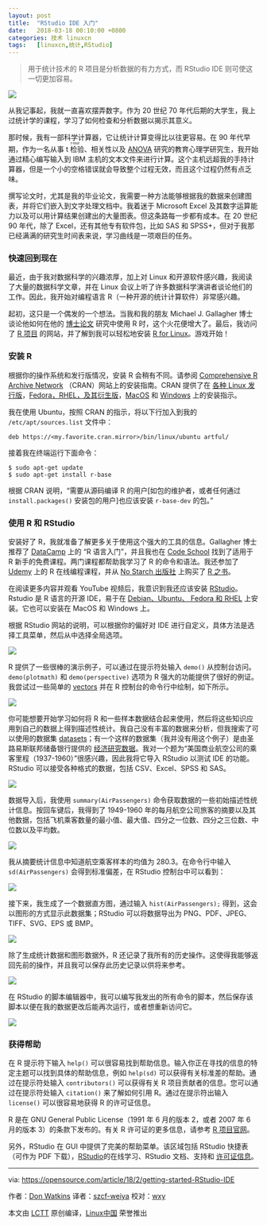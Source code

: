 ```yaml
---
layout: post
title:	"RStudio IDE 入门"
date:	2018-03-18 00:10:00 +0800 
categories:	技术 linuxcn 
tags:	[linuxcn,统计,RStudio]
---
```




> 
> 用于统计技术的 R 项目是分析数据的有力方式，而 RStudio IDE 则可使这一切更加容易。
> 
> 
> 


![](/Asserts/Images//attachment/album/201803/18/001053d33ctww9o8o3bw9c.png)


从我记事起，我就一直喜欢摆弄数字。作为 20 世纪 70 年代后期的大学生，我上过统计学的课程，学习了如何检查和分析数据以揭示其意义。


那时候，我有一部科学计算器，它让统计计算变得比以往更容易。在 90 年代早期，作为一名从事 <ruby> t 检验 <rt>  t-test </rt></ruby>、相关性以及 [ANOVA](https://en.wikipedia.org/wiki/Analysis_of_variance) 研究的教育心理学研究生，我开始通过精心编写输入到 IBM 主机的文本文件来进行计算。这个主机远超我的手持计算器，但是一个小的空格错误就会导致整个过程无效，而且这个过程仍然有点乏味。


撰写论文时，尤其是我的毕业论文，我需要一种方法能够根据我的数据来创建图表，并将它们嵌入到文字处理文档中。我着迷于 Microsoft Excel 及其数字运算能力以及可以用计算结果创建出的大量图表。但这条路每一步都有成本。在 20 世纪 90 年代，除了 Excel，还有其他专有软件包，比如 SAS 和 SPSS+，但对于我那已经满满的研究生时间表来说，学习曲线是一项艰巨的任务。


### 快速回到现在


最近，由于我对数据科学的兴趣浓厚，加上对 Linux 和开源软件感兴趣，我阅读了大量的数据科学文章，并在 Linux 会议上听了许多数据科学演讲者谈论他们的工作。因此，我开始对编程语言 R（一种开源的统计计算软件）非常感兴趣。


起初，这只是一个偶发的一个想法。当我和我的朋友 Michael J. Gallagher 博士谈论他如何在他的 [博士论文](https://www.michael-j-gallagher.com/high-performance-computing) 研究中使用 R 时，这个火花便增大了。最后，我访问了 [R 项目](https://www.r-project.org/) 的网站，并了解到我可以轻松地安装 [R for Linux](https://cran.r-project.org/index.html)。游戏开始！


### 安装 R


根据你的操作系统和发行版情况，安装 R 会稍有不同。请参阅 [Comprehensive R Archive Network](https://cran.r-project.org/) （CRAN）网站上的安装指南。CRAN 提供了在 [各种 Linux 发行版](https://cran.r-project.org/bin/linux/)，[Fedora，RHEL，及其衍生版](https://cran.r-project.org/bin/linux/redhat/README)，[MacOS](https://cran.r-project.org/bin/macosx/) 和 [Windows](https://cran.r-project.org/bin/windows/) 上的安装指示。


我在使用 Ubuntu，按照 CRAN 的指示，将以下行加入到我的 `/etc/apt/sources.list` 文件中：



```
deb https://<my.favorite.cran.mirror>/bin/linux/ubuntu artful/

```

接着我在终端运行下面命令：



```
$ sudo apt-get update
$ sudo apt-get install r-base

```

根据 CRAN 说明，“需要从源码编译 R 的用户[如包的维护者，或者任何通过 `install.packages()` 安装包的用户]也应该安装 `r-base-dev` 的包。”


### 使用 R 和 RStudio


安装好了 R，我就准备了解更多关于使用这个强大的工具的信息。Gallagher 博士推荐了 [DataCamp](https://www.datacamp.com/onboarding/learn?from=home&technology=r) 上的 “R 语言入门”，并且我也在 [Code School](http://tryr.codeschool.com/levels/1/challenges/1) 找到了适用于 R 新手的免费课程。两门课程都帮助我学习了 R 的命令和语法。我还参加了 [Udemy](https://www.udemy.com/r-programming) 上的 R 在线编程课程，并从 [No Starch 出版社](https://opensource.com/article/17/10/no-starch) 上购买了 [R 之书](https://nostarch.com/bookofr)。


在阅读更多内容并观看 YouTube 视频后，我意识到我还应该安装 [RStudio](https://www.rstudio.com/)。Rstudio 是 R 语言的开源 IDE，易于在 [Debian、Ubuntu、 Fedora 和 RHEL](https://www.rstudio.com/products/rstudio/download/) 上安装。它也可以安装在 MacOS 和 Windows 上。


根据 RStudio 网站的说明，可以根据你的偏好对 IDE 进行自定义，具体方法是选择工具菜单，然后从中选择全局选项。


![](/Asserts/Images//attachment/album/201803/18/001054dmz20iaz3sbbsv5m.png)


R 提供了一些很棒的演示例子，可以通过在提示符处输入 `demo()` 从控制台访问。`demo(plotmath)` 和 `demo(perspective)` 选项为 R 强大的功能提供了很好的例证。我尝试过一些简单的 [vectors](http://www.r-tutor.com/r-introduction/vector) 并在 R 控制台的命令行中绘制，如下所示。


![](/Asserts/Images//attachment/album/201803/18/001054d50vqz1dqd4mfc1f.png)


你可能想要开始学习如何将 R 和一些样本数据结合起来使用，然后将这些知识应用到自己的数据上得到描述性统计。我自己没有丰富的数据来分析，但我搜索了可以使用的数据集 [datasets](https://vincentarelbundock.github.io/Rdatasets/Asserts/Images/sets.html)；有一个这样的数据集（我并没有用这个例子）是由圣路易斯联邦储备银行提供的 [经济研究数据](https://fred.stlouisfed.org/)。我对一个题为“美国商业航空公司的乘客里程（1937-1960）”很感兴趣，因此我将它导入 RStudio 以测试 IDE 的功能。RStudio 可以接受各种格式的数据，包括 CSV、Excel、SPSS 和 SAS。


![](/Asserts/Images//attachment/album/201803/18/001055dtqtuwtauuuqwppu.png)


数据导入后，我使用 `summary(AirPassengers)` 命令获取数据的一些初始描述性统计信息。按回车键后，我得到了 1949-1960 年的每月航空公司旅客的摘要以及其他数据，包括飞机乘客数量的最小值、最大值、四分之一位数、四分之三位数、中位数以及平均数。


![](/Asserts/Images//attachment/album/201803/18/001055rqpvppdjv5qqrvlh.png)


我从摘要统计信息中知道航空乘客样本的均值为 280.3。在命令行中输入 `sd(AirPassengers)` 会得到标准偏差，在 RStudio 控制台中可以看到：


![](/Asserts/Images//attachment/album/201803/18/001056hww8g0ap0q88p0q5.png)


接下来，我生成了一个数据直方图，通过输入 `hist(AirPassengers);` 得到，这会以图形的方式显示此数据集；RStudio 可以将数据导出为 PNG、PDF、JPEG、TIFF、SVG、EPS 或 BMP。


![](/Asserts/Images//attachment/album/201803/18/001056eakyyhzy111k15of.png)


除了生成统计数据和图形数据外，R 还记录了我所有的历史操作。这使得我能够返回先前的操作，并且我可以保存此历史记录以供将来参考。


![](/Asserts/Images//attachment/album/201803/18/001057sodfy3rcf3vhny7v.png)


在 RStudio 的脚本编辑器中，我可以编写我发出的所有命令的脚本，然后保存该脚本以便在我的数据更改后能再次运行，或者想重新访问它。


![](/Asserts/Images//attachment/album/201803/18/001057evy2y4zv3x343ivo.png)


### 获得帮助


在 R 提示符下输入 `help()` 可以很容易找到帮助信息。输入你正在寻找的信息的特定主题可以找到具体的帮助信息，例如 `help(sd)` 可以获得有关标准差的帮助。通过在提示符处输入 `contributors()` 可以获得有关 R 项目贡献者的信息。您可以通过在提示符处输入 `citation()` 来了解如何引用 R。通过在提示符出输入 `license()` 可以很容易地获得 R 的许可证信息。


R 是在 GNU General Public License（1991 年 6 月的版本 2，或者 2007 年 6 月的版本 3）的条款下发布的。有关 R 许可证的更多信息，请参考 [R 项目官网](https://www.r-project.org/Licenses/)。


另外，RStudio 在 GUI 中提供了完美的帮助菜单。该区域包括 RStudio 快捷表（可作为 PDF 下载），[RStudio](https://www.rstudio.com/online-learning/#R)的在线学习、RStudio 文档、支持和 [许可证信息](https://support.rstudio.com/hc/en-us/articles/217801078-What-license-is-RStudio-available-under-)。




---


via: <https://opensource.com/article/18/2/getting-started-RStudio-IDE>


作者：[Don Watkins](https://opensource.com/users/don-watkins) 译者：[szcf-weiya](https://github.com/szcf-weiya) 校对：[wxy](https://github.com/wxy)


本文由 [LCTT](https://github.com/LCTT/TranslateProject) 原创编译，[Linux中国](https://linux.cn/) 荣誉推出
